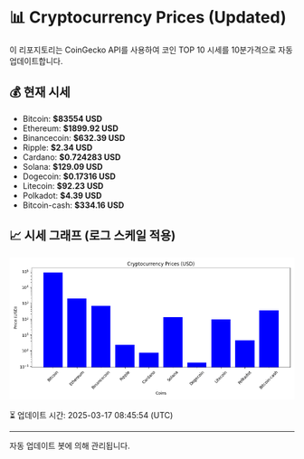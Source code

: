 
# 📊 Cryptocurrency Prices (Updated)

이 리포지토리는 CoinGecko API를 사용하여 코인 TOP 10 시세를 10분가격으로 자동 업데이트합니다.

## 💰 현재 시세
- Bitcoin: **$83554 USD**
- Ethereum: **$1899.92 USD**
- Binancecoin: **$632.39 USD**
- Ripple: **$2.34 USD**
- Cardano: **$0.724283 USD**
- Solana: **$129.09 USD**
- Dogecoin: **$0.17316 USD**
- Litecoin: **$92.23 USD**
- Polkadot: **$4.39 USD**
- Bitcoin-cash: **$334.16 USD**

## 📈 시세 그래프 (로그 스케일 적용)
![Crypto Prices](crypto_prices.png)

⏳ 업데이트 시간: 2025-03-17 08:45:54 (UTC)

---
자동 업데이트 봇에 의해 관리됩니다.
